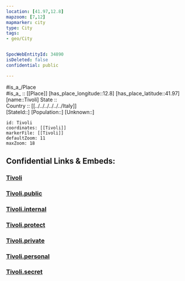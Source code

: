 ```yaml
---
location: [41.97,12.8] 
mapzoom: [7,12] 
mapmarker: city 
type: City
tags:
- geo/City


SpocWebEntityId: 34890
isDeleted: false
confidential: public

---
```

#is_a_/Place  
#is_a_ :: [[Place]] 
[has_place_longitude::12.8] 
[has_place_latitude::41.97] 
[name::Tivoli] 
State ::  
Country :: [[../../../../../../Italy]]  
[StateId::] 
[Population::] 
[Unknown::] 


```leaflet
id: Tivoli
coordinates: [[Tivoli]] 
markerFile: [[Tivoli]] 
defaultZoom: 11 
maxZoom: 18
```


## Confidential Links & Embeds: 

### [Tivoli](/_Standards/Earth/Continent/Europe/Europe~South/Italy/regions~Italy/Lazio/Roma.Province/City/Tivoli.md) 

### [Tivoli.public](/_public/Earth/Continent/Europe/Europe~South/Italy/regions~Italy/Lazio/Roma.Province/City/Tivoli.public.md) 

### [Tivoli.internal](/_internal/Earth/Continent/Europe/Europe~South/Italy/regions~Italy/Lazio/Roma.Province/City/Tivoli.internal.md) 

### [Tivoli.protect](/_protect/Earth/Continent/Europe/Europe~South/Italy/regions~Italy/Lazio/Roma.Province/City/Tivoli.protect.md) 

### [Tivoli.private](/_private/Earth/Continent/Europe/Europe~South/Italy/regions~Italy/Lazio/Roma.Province/City/Tivoli.private.md) 

### [Tivoli.personal](/_personal/Earth/Continent/Europe/Europe~South/Italy/regions~Italy/Lazio/Roma.Province/City/Tivoli.personal.md) 

### [Tivoli.secret](/_secret/Earth/Continent/Europe/Europe~South/Italy/regions~Italy/Lazio/Roma.Province/City/Tivoli.secret.md)

